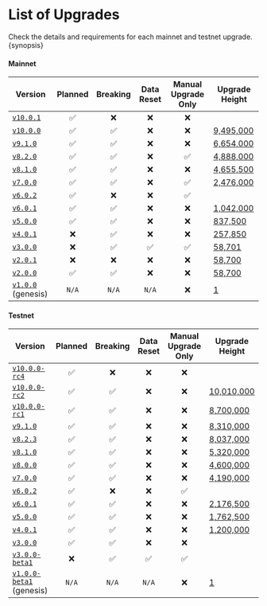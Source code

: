 # List of Upgrades

Check the details and requirements for each mainnet and testnet upgrade. {synopsis}

#### Mainnet

| Version                                                                  | Planned | Breaking | Data Reset | Manual Upgrade Only | Upgrade Height                                            |
|--------------------------------------------------------------------------|:-------:|:--------:| :--------: | :-----------------: |-----------------------------------------------------------|
| [`v10.0.1`](https://github.com/evmos/evmos/releases/tag/v10.0.1)         |    ✅    |    ❌     |     ❌      |          ❌          |                                                           |
| [`v10.0.0`](https://github.com/evmos/evmos/releases/tag/v10.0.0)         |    ✅    |    ✅     |     ❌      |          ❌          | [9,495,000](https://www.mintscan.io/evmos/blocks/9495000) |
| [`v9.1.0`](https://github.com/evmos/evmos/releases/tag/v9.1.0)           |    ✅    |    ✅     |     ❌      |          ❌          | [6,654,000](https://www.mintscan.io/evmos/blocks/6654000) |
| [`v8.2.0`](https://github.com/evmos/evmos/releases/tag/v8.2.0)           |    ✅    |    ✅     |     ❌      |          ✅          | [4,888,000](https://www.mintscan.io/evmos/blocks/4888000) |
| [`v8.1.0`](https://github.com/evmos/evmos/releases/tag/v8.1.0)           |    ✅    |    ✅     |     ❌      |          ❌          | [4,655,500](https://www.mintscan.io/evmos/blocks/4655500) |
| [`v7.0.0`](https://github.com/evmos/evmos/releases/tag/v7.0.0)           |    ✅    |    ✅     |     ❌      |          ✅          | [2,476,000](https://www.mintscan.io/evmos/blocks/2476000) |
| [`v6.0.2`](https://github.com/evmos/evmos/releases/tag/v6.0.2)           |    ✅    |    ❌     |     ❌      |          ✅          |                                                           |
| [`v6.0.1`](https://github.com/evmos/evmos/releases/tag/v6.0.1)           |    ✅    |    ✅     |     ❌      |          ❌          | [1,042,000](https://www.mintscan.io/evmos/blocks/1042000) |
| [`v5.0.0`](https://github.com/evmos/evmos/releases/tag/v5.0.0)           |    ✅    |    ✅     |     ❌      |          ❌          | [837,500](https://www.mintscan.io/evmos/blocks/837500)    |
| [`v4.0.1`](https://github.com/evmos/evmos/releases/tag/v4.0.1)           |    ❌    |    ✅     |     ❌      |          ❌          | [257,850](https://www.mintscan.io/evmos/blocks/257850)    |
| [`v3.0.0`](https://github.com/evmos/evmos/releases/tag/v3.0.0)           |    ❌    |    ✅     |     ✅      |          ✅          | [58,701](https://www.mintscan.io/evmos/blocks/58701)      |
| [`v2.0.1`](https://github.com/evmos/evmos/releases/tag/v2.0.1)           |    ❌    |    ❌     |     ❌      |          ❌          | [58,700](https://www.mintscan.io/evmos/blocks/58700)      |
| [`v2.0.0`](https://github.com/evmos/evmos/releases/tag/v2.0.0)           |    ✅    |    ✅     |     ❌      |          ❌          | [58,700](https://www.mintscan.io/evmos/blocks/58700)      |
| [`v1.0.0`](https://github.com/evmos/evmos/releases/tag/v1.0.0) (genesis) |  `N/A`  |  `N/A`   |   `N/A`    |          ❌          | [1](https://www.mintscan.io/evmos/blocks/1)               |

#### Testnet

| Version                                                                              | Planned | Breaking | Data Reset | Manual Upgrade Only | Upgrade Height                                                          |
|--------------------------------------------------------------------------------------| :-----: | :------: | :--------: | :-----------------: |-------------------------------------------------------------------------|
| [`v10.0.0-rc4`](https://github.com/evmos/evmos/releases/tag/v10.0.0-rc4)             |    ✅    |    ❌     |     ❌      |          ❌          |                                                                         |
| [`v10.0.0-rc2`](https://github.com/evmos/evmos/releases/tag/v10.0.0-rc2)             |    ✅    |    ✅     |     ❌      |          ❌          | [10,010,000](https://testnet.mintscan.io/evmos-testnet/blocks/10010000) |
| [`v10.0.0-rc1`](https://github.com/evmos/evmos/releases/tag/v10.0.0-rc1)             |    ✅    |    ✅     |     ❌      |          ❌          | [8,700,000](https://testnet.mintscan.io/evmos-testnet/blocks/8700000)   |
| [`v9.1.0`](https://github.com/evmos/evmos/releases/tag/v9.1.0)                       |    ✅    |    ✅     |     ❌      |          ❌          | [8,310,000](https://testnet.mintscan.io/evmos-testnet/blocks/8310000)   |
| [`v8.2.3`](https://github.com/evmos/evmos/releases/tag/v8.2.3)                       |    ✅    |    ✅     |     ❌      |          ❌          | [8,037,000](https://testnet.mintscan.io/evmos-testnet/blocks/8037000)   |
| [`v8.1.0`](https://github.com/evmos/evmos/releases/tag/v8.1.0)                       |    ✅    |    ✅     |     ❌      |          ❌          | [5,320,000](https://testnet.mintscan.io/evmos-testnet/blocks/5320000)   |
| [`v8.0.0`](https://github.com/evmos/evmos/releases/tag/v8.0.0)                       |    ✅    |    ✅     |     ❌      |          ❌          | [4,600,000](https://testnet.mintscan.io/evmos-testnet/blocks/4600000)   |
| [`v7.0.0`](https://github.com/evmos/evmos/releases/tag/v7.0.0)                       |    ✅    |    ✅     |     ❌      |          ❌          | [4,190,000](https://testnet.mintscan.io/evmos-testnet/blocks/4190000)   |
| [`v6.0.2`](https://github.com/evmos/evmos/releases/tag/v6.0.2)                       |    ✅    |    ❌     |     ❌      |          ✅          |                                                                         |
| [`v6.0.1`](https://github.com/evmos/evmos/releases/tag/v6.0.1)                       |    ✅    |    ✅     |     ❌      |          ❌          | [2,176,500](https://testnet.mintscan.io/evmos-testnet/blocks/2176500)   |
| [`v5.0.0`](https://github.com/evmos/evmos/releases/tag/v5.0.0)                       |    ✅    |    ✅     |     ❌      |          ❌          | [1,762,500](https://testnet.mintscan.io/evmos-testnet/blocks/1762500)   |
| [`v4.0.1`](https://github.com/evmos/evmos/releases/tag/v4.0.1)                       |    ✅    |    ✅     |     ❌      |          ❌          | [1,200,000](https://testnet.mintscan.io/evmos-testnet/blocks/1200000)   |
| [`v3.0.0`](https://github.com/evmos/evmos/releases/tag/v3.0.0)                       |    ✅    |    ✅     |     ❌      |          ❌          |                                                                         |
| [`v3.0.0-beta1`](https://github.com/evmos/evmos/releases/tag/v3.0.0-beta1)           |    ❌    |    ✅     |     ✅      |          ✅          |                                                                         |
| [`v1.0.0-beta1`](https://github.com/evmos/evmos/releases/tag/v1.0.0-beta1) (genesis) |  `N/A`  |  `N/A`   |   `N/A`    |          ❌          | [1](https://testnet.mintscan.io/evmos-testnet/blocks/1)                 |